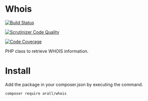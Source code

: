 # Whois

[![Build Status](https://travis-ci.org/arall/whois.svg)](https://travis-ci.org/arall/whois)

[![Scrutinizer Code Quality](https://scrutinizer-ci.com/g/arall/whois/badges/quality-score.png?b=master)](https://scrutinizer-ci.com/g/arall/whois/?branch=master)

[![Code Coverage](https://scrutinizer-ci.com/g/arall/whois/badges/coverage.png?b=master)](https://scrutinizer-ci.com/g/arall/whois/?branch=master)

PHP class to retrieve WHOIS information.

# Install

Add the package in your composer.json by executing the command.

```
composer require arall/whois
